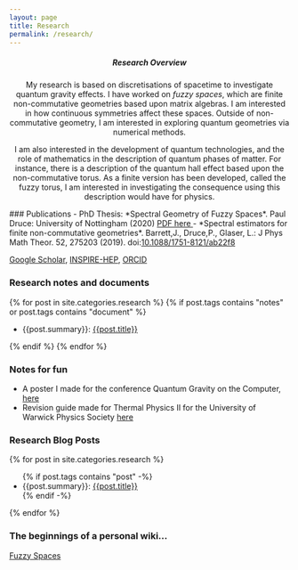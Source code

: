 ```yaml
---
layout: page
title: Research
permalink: /research/
---
```

<center>

##### Research Overview
My research is based on discretisations of spacetime to investigate quantum gravity effects.
I have worked on *fuzzy spaces*, which are finite non-commutative geometries based upon matrix algebras.
I am interested in how continuous symmetries affect these spaces.
Outside of non-commutative geometry, I am interested in exploring quantum geometries via numerical methods.

I am also interested in the development of quantum technologies, and the role of mathematics in the description of quantum phases of matter. For instance, there is a description of the quantum hall effect based upon the non-commutative torus. As a finite version has been developed, called the fuzzy torus, I am interested in investigating the consequence using this description would have for physics.

</center>
### Publications
- PhD Thesis: *Spectral Geometry of Fuzzy Spaces*. Paul Druce: University of Nottingham (2020) <a href = "{{site.url}}/assets/PDFs/Paul Druce's PhD Thesis 2020.pdf"> PDF here </a>
- *Spectral estimators for finite non-commutative geometries*. Barrett,J., Druce,P., Glaser, L.: J Phys Math Theor. 52, 275203 (2019). doi:<a href="https://doi.org/10.1088/1751-8121/ab22f8">10.1088/1751-8121/ab22f8 </a>

<a href="https://scholar.google.co.uk/citations?user=Jo77IVsAAAAJ&hl=en"> Google Scholar</a>, <a href="http://inspirehep.net/author/profile/P.Druce.1">INSPIRE-HEP</a>, <a href = "https://orcid.org/0000-0002-2774-964X">ORCID</a>




### Research notes and documents
{% for post in site.categories.research  %}
  {% if post.tags contains "notes" or post.tags contains "document" %}
  <ul>
      <li> {{post.summary}}: <a href="{{post.url}}">  {{post.title}} </a></li>
  </ul>
  {% endif %}
{% endfor %}

### Notes for fun

- A poster I made for the conference Quantum Gravity on the Computer,  <a href="{{site.url}}/assets/PDFs/PaulDrucePoster-QGotC18.pdf">here </a>
- Revision guide made for Thermal Physics II for the University of Warwick Physics Society <a href="{{site.url}}/assets/PDFs/Thermal Physics II Revision Guide-2013.pdf"> here</a>

### Research Blog Posts
{% for post in site.categories.research  %}
  <ul>
    {% if post.tags contains "post" -%}
      <li> {{post.summary}}: <a href="{{post.url}}">  {{post.title}} </a> </li>
    {% endif -%}
  </ul>
{% endfor %}

### The beginnings of a personal wiki...

[Fuzzy Spaces](/research/fuzzy_spaces)
